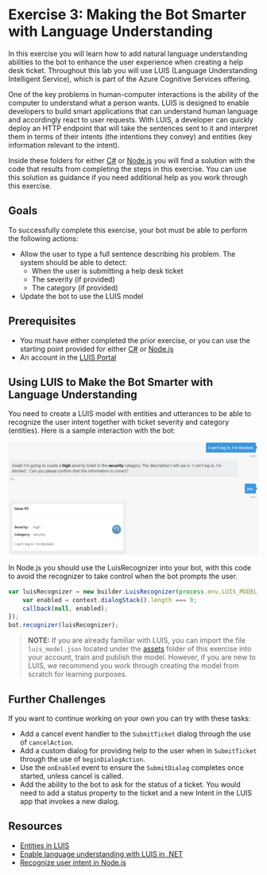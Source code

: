 # Exercise 3: Making the Bot Smarter with Language Understanding

In this exercise you will learn how to add natural language understanding abilities to the bot to enhance the user experience when creating a help desk ticket. Throughout this lab you will use LUIS (Language Understanding Intelligent Service), which is part of the Azure Cognitive Services offering.

One of the key problems in human-computer interactions is the ability of the computer to understand what a person wants. LUIS is designed to enable developers to build smart applications that can understand human language and accordingly react to user requests. With LUIS, a developer can quickly deploy an HTTP endpoint that will take the sentences sent to it and interpret them in terms of their intents (the intentions they convey) and entities (key information relevant to the intent).

Inside these folders for either [C#](./CSharp/exercise3-LuisDialog) or [Node.js](./Node/exercise3-LuisDialog) you will find a solution with the code that results from completing the steps in this exercise. You can use this solution as guidance if you need additional help as you work through this exercise.

## Goals

To successfully complete this exercise, your bot must be able to perform the following actions:

- Allow the user to type a full sentence describing his problem. The system should be able to detect:
  - When the user is submitting a help desk ticket
  - The severity (if provided)
  - The category (if provided)
- Update the bot to use the LUIS model

## Prerequisites

* You must have either completed the prior exercise, or you can use the starting point provided for either [C#](./CSharp/exercise2-TicketSubmissionDialog) or [Node.js](./Node/exercise2-TicketSubmissionDialog)
* An account in the [LUIS Portal](https://www.luis.ai)

## Using LUIS to Make the Bot Smarter with Language Understanding

You need to create a LUIS model with entities and utterances to be able to recognize the user intent together with ticket severity and category (entities). Here is a sample interaction with the bot:

![exercise3-dialog](./Node/images/exercise3-dialog.png)

In Node.js you should use the LuisRecognizer into your bot, with this code to avoid the recognizer to take control when the bot prompts the user.

```javascript
var luisRecognizer = new builder.LuisRecognizer(process.env.LUIS_MODEL_URL).onEnabled((context, callback) => {
    var enabled = context.dialogStack().length === 0;
    callback(null, enabled);
});
bot.recognizer(luisRecognizer);
```

> **NOTE:** If you are already familiar with LUIS, you can import the file `luis_model.json` located under the [assets](assets/exercise3-LuisDialog) folder of this exercise into your account, train and publish the model. However, if you are new to LUIS, we recommend you work through creating the model from scratch for learning purposes.

## Further Challenges

If you want to continue working on your own you can try with these tasks:

* Add a cancel event handler to the `SubmitTicket` dialog through the use of `cancelAction`.
* Add a custom dialog for providing help to the user when in `SubmitTicket` through the use of `beginDialogAction`.
* Use the `onEnabled` event to ensure the `SubmitDialog` completes once started, unless cancel is called.
* Add the ability to the bot to ask for the status of a ticket. You would need to add a status property to the ticket and a new Intent in the LUIS app that invokes a new dialog.

## Resources

- [Entities in LUIS](https://docs.microsoft.com/en-us/azure/cognitive-services/LUIS/luis-concept-entity-types)
- [Enable language understanding with LUIS in .NET](https://docs.microsoft.com/en-us/bot-framework/dotnet/bot-builder-dotnet-luis-dialogs)
- [Recognize user intent in Node.js](https://docs.microsoft.com/en-us/bot-framework/nodejs/bot-builder-nodejs-recognize-intent)